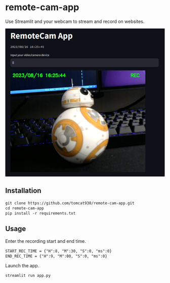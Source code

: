 # remote-cam-app

Use Streamlit and your webcam to stream and record on websites.

<img src="./image/Screenshot.png"/>

## Installation

```
git clone https://github.com/tomcat930/remote-cam-app.git
cd remote-cam-app
pip install -r requirements.txt
```

## Usage

Enter the recording start and end time.

```
START_REC_TIME = {"H":8, "M":30, "S":0, "ms":0}
END_REC_TIME = {"H":9, "M":00, "S":0, "ms":0}
```

Launch the app.

```
streamlit run app.py
```